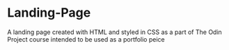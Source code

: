 # Landing-Page
A landing page created with HTML and styled in CSS as a part of The Odin Project course intended to be used as a portfolio peice 
